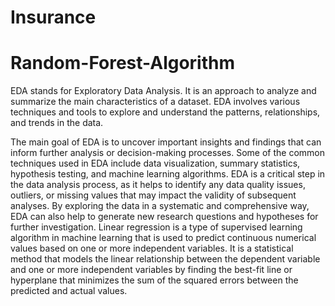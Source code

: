 # Insurance
# Random-Forest-Algorithm
EDA stands for Exploratory Data Analysis. It is an approach to analyze and summarize the main characteristics of a dataset. EDA involves various techniques and tools to explore and understand the patterns, relationships, and trends in the data.

The main goal of EDA is to uncover important insights and findings that can inform further analysis or decision-making processes. Some of the common techniques used in EDA include data visualization, summary statistics, hypothesis testing, and machine learning algorithms.
EDA is a critical step in the data analysis process, as it helps to identify any data quality issues, outliers, or missing values that may impact the validity of subsequent analyses. By exploring the data in a systematic and comprehensive way, EDA can also help to generate new research questions and hypotheses for further investigation.
Linear regression is a type of supervised learning algorithm in machine learning that is used to predict continuous numerical values based on one or more independent variables. It is a statistical method that models the linear relationship between the dependent variable and one or more independent variables by finding the best-fit line or hyperplane that minimizes the sum of the squared errors between the predicted and actual values.
